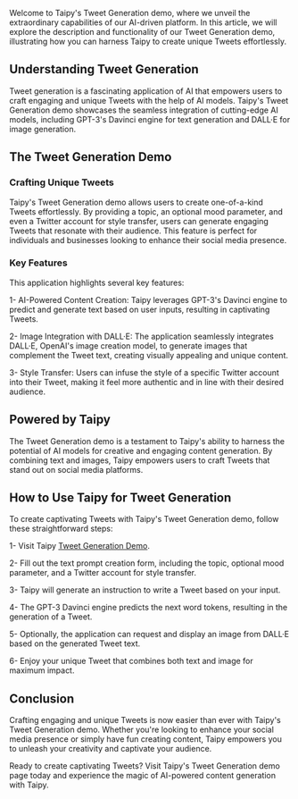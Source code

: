 Welcome to Taipy's Tweet Generation demo, where we unveil the extraordinary capabilities of our AI-driven platform. In this article, we will explore the description and functionality of our Tweet Generation demo, illustrating how you can harness Taipy to create unique Tweets effortlessly.

## Understanding Tweet Generation
Tweet generation is a fascinating application of AI that empowers users to craft engaging and unique Tweets with the help of AI models. Taipy's Tweet Generation demo showcases the seamless integration of cutting-edge AI models, including GPT-3's Davinci engine for text generation and DALL·E for image generation.

## The Tweet Generation Demo
### Crafting Unique Tweets
Taipy's Tweet Generation demo allows users to create one-of-a-kind Tweets effortlessly. By providing a topic, an optional mood parameter, and even a Twitter account for style transfer, users can generate engaging Tweets that resonate with their audience. This feature is perfect for individuals and businesses looking to enhance their social media presence.

### Key Features
This application highlights several key features:

1- AI-Powered Content Creation: Taipy leverages GPT-3's Davinci engine to predict and generate text based on user inputs, resulting in captivating Tweets.

2- Image Integration with DALL·E: The application seamlessly integrates DALL·E, OpenAI's image creation model, to generate images that complement the Tweet text, creating visually appealing and unique content.

3- Style Transfer: Users can infuse the style of a specific Twitter account into their Tweet, making it feel more authentic and in line with their desired audience.

## Powered by Taipy
The Tweet Generation demo is a testament to Taipy's ability to harness the potential of AI models for creative and engaging content generation. By combining text and images, Taipy empowers users to craft Tweets that stand out on social media platforms.

## How to Use Taipy for Tweet Generation
To create captivating Tweets with Taipy's Tweet Generation demo, follow these straightforward steps:

1- Visit Taipy [Tweet Generation Demo](https://tweet-generation.taipy.cloud/).

2- Fill out the text prompt creation form, including the topic, optional mood parameter, and a Twitter account for style transfer.

3- Taipy will generate an instruction to write a Tweet based on your input.

4- The GPT-3 Davinci engine predicts the next word tokens, resulting in the generation of a Tweet.

5- Optionally, the application can request and display an image from DALL·E based on the generated Tweet text.

6- Enjoy your unique Tweet that combines both text and image for maximum impact.

## Conclusion
Crafting engaging and unique Tweets is now easier than ever with Taipy's Tweet Generation demo. Whether you're looking to enhance your social media presence or simply have fun creating content, Taipy empowers you to unleash your creativity and captivate your audience.

Ready to create captivating Tweets? Visit Taipy's Tweet Generation demo page today and experience the magic of AI-powered content generation with Taipy.